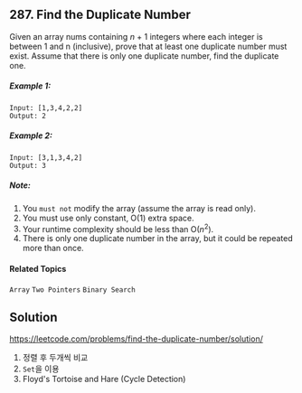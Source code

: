 ## 287. Find the Duplicate Number

Given an array nums containing _n_ + 1 integers where each integer is between 1 and n (inclusive), prove that at least one duplicate number must exist. Assume that there is only one duplicate number, find the duplicate one.

##### Example 1:

```
Input: [1,3,4,2,2]
Output: 2
```

##### Example 2:

```
Input: [3,1,3,4,2]
Output: 3
```

##### Note:

1. You `must not` modify the array (assume the array is read only).
2. You must use only constant, O(1) extra space.
3. Your runtime complexity should be less than O(_n_<sup>2</sup>).
4. There is only one duplicate number in the array, but it could be repeated more than once.

#### Related Topics

`Array` `Two Pointers` `Binary Search`

## Solution

https://leetcode.com/problems/find-the-duplicate-number/solution/

1. 정렬 후 두개씩 비교
2. `Set`을 이용
3. Floyd's Tortoise and Hare (Cycle Detection) 

